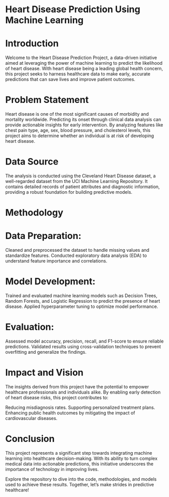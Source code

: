 # Heart Disease Prediction Using Machine Learning


# Introduction

Welcome to the Heart Disease Prediction Project, a data-driven initiative aimed at leveraging the power of machine learning to predict the likelihood of heart disease. With heart disease being a leading global health concern, this project seeks to harness healthcare data to make early, accurate predictions that can save lives and improve patient outcomes.

# Problem Statement
Heart disease is one of the most significant causes of morbidity and mortality worldwide. Predicting its onset through clinical data analysis can provide actionable insights for early intervention. By analyzing features like chest pain type, age, sex, blood pressure, and cholesterol levels, this project aims to determine whether an individual is at risk of developing heart disease.

# Data Source
The analysis is conducted using the Cleveland Heart Disease dataset, a well-regarded dataset from the UCI Machine Learning Repository. It contains detailed records of patient attributes and diagnostic information, providing a robust foundation for building predictive models.

# Methodology
# Data Preparation:

Cleaned and preprocessed the dataset to handle missing values and standardize features.
Conducted exploratory data analysis (EDA) to understand feature importance and correlations.

# Model Development:

Trained and evaluated machine learning models such as Decision Trees, Random Forests, and Logistic Regression to predict the presence of heart disease.
Applied hyperparameter tuning to optimize model performance.

# Evaluation:

Assessed model accuracy, precision, recall, and F1-score to ensure reliable predictions.
Validated results using cross-validation techniques to prevent overfitting and generalize the findings.

# Impact and Vision

The insights derived from this project have the potential to empower healthcare professionals and individuals alike. By enabling early detection of heart disease risks, this project contributes to:

Reducing misdiagnosis rates.
Supporting personalized treatment plans.
Enhancing public health outcomes by mitigating the impact of cardiovascular diseases.

# Conclusion

This project represents a significant step towards integrating machine learning into healthcare decision-making. With its ability to turn complex medical data into actionable predictions, this initiative underscores the importance of technology in improving lives.

Explore the repository to dive into the code, methodologies, and models used to achieve these results. Together, let’s make strides in predictive healthcare!

